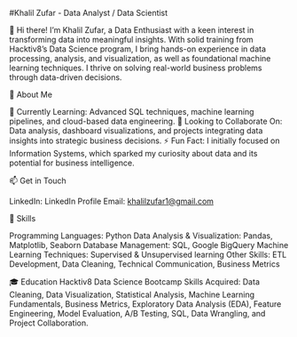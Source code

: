 #Khalil Zufar - Data Analyst / Data Scientist

👋 Hi there! I’m Khalil Zufar, a Data Enthusiast with a keen interest in transforming data into meaningful insights. With solid training from Hacktiv8’s Data Science program, I bring hands-on experience in data processing, analysis, and visualization, as well as foundational machine learning techniques. I thrive on solving real-world business problems through data-driven decisions.

👀 About Me

🌱 Currently Learning: Advanced SQL techniques, machine learning pipelines, and cloud-based data engineering.
💞 Looking to Collaborate On: Data analysis, dashboard visualizations, and projects integrating data insights into strategic business decisions.
⚡ Fun Fact: I initially focused on Information Systems, which sparked my curiosity about data and its potential for business intelligence.

📫 Get in Touch

LinkedIn: LinkedIn Profile
Email: khalilzufar1@gmail.com

🧰 Skills

Programming Languages: Python
Data Analysis & Visualization: Pandas, Matplotlib, Seaborn
Database Management: SQL, Google BigQuery
Machine Learning Techniques: Supervised & Unsupervised learning
Other Skills: ETL Development, Data Cleaning, Technical Communication, Business Metrics

🎓 Education
Hacktiv8 Data Science Bootcamp
Skills Acquired: Data Cleaning, Data Visualization, Statistical Analysis, Machine Learning Fundamentals, Business Metrics, Exploratory Data Analysis (EDA), Feature Engineering, Model Evaluation, A/B Testing, SQL, Data Wrangling, and Project Collaboration.
